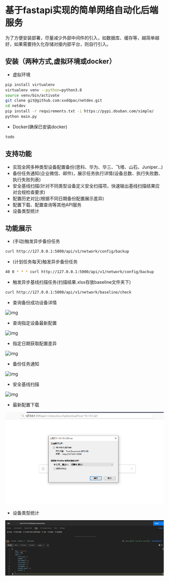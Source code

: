 # 基于fastapi实现的简单网络自动化后端服务

为了方便安装部署，尽量减少外部中间件的引入，如数据库、缓存等，越简单越好，如果需要持久化存储对接内部平台，则自行引入。
## 安装（两种方式,虚拟环境或docker）

- 虚拟环境
```bash
pip install virtualenv 
virtualenv venv --python=python3.8
source venv/bin/activate
git clone git@github.com:xxddpac/netdev.git
cd netdev
pip install -r requirements.txt -i https://pypi.douban.com/simple/
python main.py
```

- Docker(确保已安装docker)
```bash
todo

```

## 支持功能

- 实现全网多种类型设备配置备份(思科、华为、华三、飞塔、山石、Juniper...)
- 备份任务通知(企业微信、邮件)，展示任务执行详情(设备总数、执行失败数、执行失败列表)
- 安全基线扫描(针对不同类型设备定义安全扫描项，快速输出基线扫描结果应对合规检查要求)
- 配置历史对比(根据不同日期备份配置展示差异)
- 配置下载、配置查询等其他API服务
- 设备类型统计

## 功能展示

- (手动)触发异步备份任务
```bash
curl http://127.0.0.1:5000/api/v1/network/config/backup

```

- (计划任务每天)触发异步备份任务
```bash
40 0 * * * curl http://127.0.0.1:5000/api/v1/network/config/backup

```

- 触发异步基线扫描任务(扫描结果.xlsx存放baseline文件夹下)
```bash
curl http://127.0.0.1:5000/api/v1/network/baseline/check
```

- 查询备份成功设备详情

![img](docs/list.png)

- 查询指定设备最新配置

![img](docs/query.png)

- 指定日期获取配置差异

![img](docs/diff.png)

- 备份任务通知

![img](docs/webchat.png)

- 安全基线扫描

![img](docs/baseline.png)

- 最新配置下载

![img](docs/download.png)

- 设备类型统计

![img](docs/stats.png)